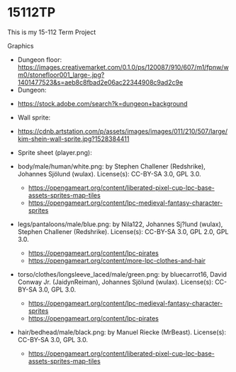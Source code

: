 # 15112TP

This is my 15-112 Term Project

Graphics
* Dungeon floor:
https://images.creativemarket.com/0.1.0/ps/120087/910/607/m1/fpnw/wm0/stonefloor001_large-.jpg?1401477523&s=aeb8c8fbad2e06ac22344908c9ad2c9e
* Dungeon:
- https://stock.adobe.com/search?k=dungeon+background
* Wall sprite:
- https://cdnb.artstation.com/p/assets/images/images/011/210/507/large/kim-shein-wall-sprite.jpg?1528384411
* Sprite sheet (player.png):
- body/male/human/white.png: by Stephen Challener (Redshrike), Johannes Sjölund (wulax). License(s): CC-BY-SA 3.0, GPL 3.0. 
    - https://opengameart.org/content/liberated-pixel-cup-lpc-base-assets-sprites-map-tiles
    - https://opengameart.org/content/lpc-medieval-fantasy-character-sprites

- legs/pantaloons/male/blue.png: by Nila122, Johannes Sj?lund (wulax), Stephen Challener (Redshrike). License(s): CC-BY-SA 3.0, GPL 2.0, GPL 3.0. 
    - https://opengameart.org/content/lpc-pirates
    - https://opengameart.org/content/more-lpc-clothes-and-hair

- torso/clothes/longsleeve_laced/male/green.png: by bluecarrot16, David Conway Jr. (JaidynReiman), Johannes Sjölund (wulax). License(s): CC-BY-SA 3.0, GPL 3.0. 
    - https://opengameart.org/content/lpc-medieval-fantasy-character-sprites
    - https://opengameart.org/content/lpc-pirates

- hair/bedhead/male/black.png: by Manuel Riecke (MrBeast). License(s): CC-BY-SA 3.0, GPL 3.0. 
    - https://opengameart.org/content/liberated-pixel-cup-lpc-base-assets-sprites-map-tiles